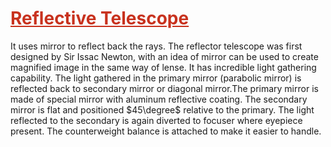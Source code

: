 # <span style="color:rgb(200,50,30)"><u>Reflective Telescope</u></span>
It uses mirror to reflect back the rays. The reflector telescope was first designed by Sir Issac Newton, with an idea of mirror can be used to create magnified image in the same way of lense. It has incredible light gathering capability. The light gathered in the primary mirror (parabolic mirror) is reflected back to secondary mirror or diagonal mirror.The primary mirror is made of special mirror with aluminum reflective coating. The secondary mirror is flat and positioned $45\degree$ relative to the primary. The light reflected to the secondary is again diverted to focuser where eyepiece present. The counterweight balance is attached to make it easier to handle.